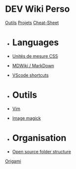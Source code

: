 # DEV Wiki Perso

[Outils](outils.md)
[Projets](projets.md)
[Cheat-Sheet]()

  * # Languages
  * [Unités de mesure CSS](cheat-sheet/css-unités-mesure-cheat-sheet.md)
  * [MDWiki / MarkDown](cheat-sheet/mdwiki-markdown-cheat-sheet.md)
  * [VScode shortcuts](cheat-sheet/vscode-shortcut-cheat-sheet.md)
  
  * # Outils
  * [Vim](cheat-sheet/vim-cheat-sheet.md)
  * [Image magick](cheat-sheet/imagemagick-cheat-sheet.md)

  * # Organisation
  * [Open source folder structure](cheat-sheet/open-Source-folder-structure-cheat-sheet.md)

[Origami](origami/origami.md)
